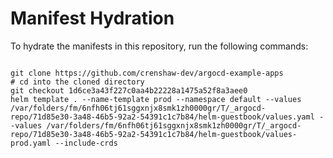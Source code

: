 
# Manifest Hydration

To hydrate the manifests in this repository, run the following commands:

```shell

git clone https://github.com/crenshaw-dev/argocd-example-apps
# cd into the cloned directory
git checkout 1d6ce3a43f227c0aa4b22228a1475a52f8a3aee0
helm template . --name-template prod --namespace default --values /var/folders/fm/6nfh06tj61sggxnjx8smk1zh0000gr/T/_argocd-repo/71d85e30-3a48-46b5-92a2-54391c1c7b84/helm-guestbook/values.yaml --values /var/folders/fm/6nfh06tj61sggxnjx8smk1zh0000gr/T/_argocd-repo/71d85e30-3a48-46b5-92a2-54391c1c7b84/helm-guestbook/values-prod.yaml --include-crds
```
